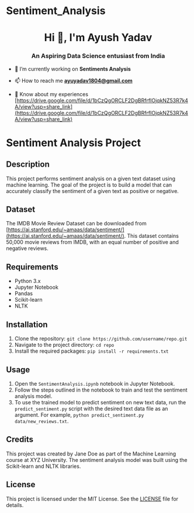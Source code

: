 # Sentiment_Analysis
<h1 align="center">Hi 👋, I'm Ayush Yadav</h1>
<h3 align="center">An Aspiring Data Science entusiast from India</h3>

- 🔭 I’m currently working on **Sentiments Analysis**

- 📫 How to reach me **ayuyadav1804@gmail.com**

- 📄 Know about my experiences [https://drive.google.com/file/d/1bCzQgORCLF2DgBRfrfIOjqkNZ53R7k4A/view?usp=share_link](https://drive.google.com/file/d/1bCzQgORCLF2DgBRfrfIOjqkNZ53R7k4A/view?usp=share_link)

# Sentiment Analysis Project

## Description

This project performs sentiment analysis on a given text dataset using machine learning. The goal of the project is to build a model that can accurately classify the sentiment of a given text as positive or negative.

## Dataset

The IMDB Movie Review Dataset can be downloaded from [https://ai.stanford.edu/~amaas/data/sentiment/](https://ai.stanford.edu/~amaas/data/sentiment/). This dataset contains 50,000 movie reviews from IMDB, with an equal number of positive and negative reviews.

## Requirements

- Python 3.x
- Jupyter Notebook
- Pandas
- Scikit-learn
- NLTK

## Installation

1. Clone the repository: `git clone https://github.com/username/repo.git`
2. Navigate to the project directory: `cd repo`
3. Install the required packages: `pip install -r requirements.txt`

## Usage

1. Open the `SentimentAnalysis.ipynb` notebook in Jupyter Notebook.
2. Follow the steps outlined in the notebook to train and test the sentiment analysis model.
3. To use the trained model to predict sentiment on new text data, run the `predict_sentiment.py` script with the desired text data file as an argument. For example, `python predict_sentiment.py data/new_reviews.txt`.

## Credits

This project was created by Jane Doe as part of the Machine Learning course at XYZ University. The sentiment analysis model was built using the Scikit-learn and NLTK libraries.

## License

This project is licensed under the MIT License. See the [LICENSE](LICENSE) file for details.
